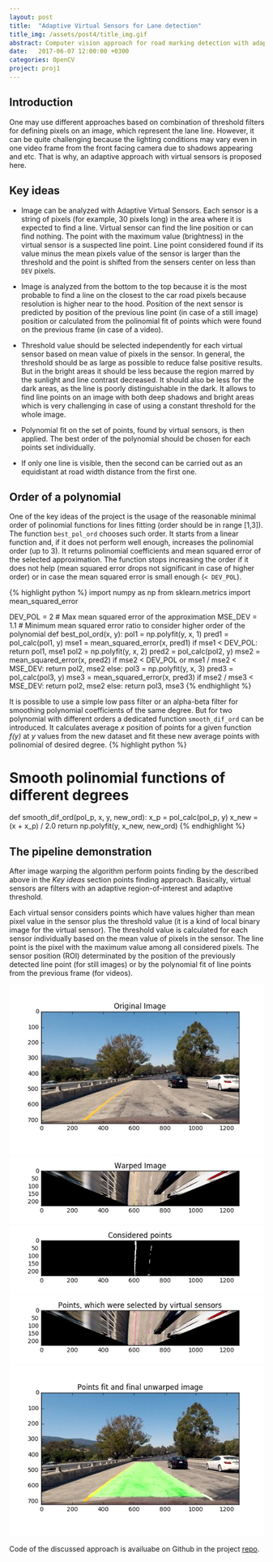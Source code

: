 ```yaml
---
layout: post
title:  "Adaptive Virtual Sensors for Lane detection"
title_img: /assets/post4/title_img.gif
abstract: Computer vision approach for road marking detection with adaptive thresholds and positions of virtual sensors.
date:   2017-06-07 12:00:00 +0300
categories: OpenCV
project: proj1
---
```

## Introduction

One may use different approaches based on combination of threshold filters for defining pixels on an image, which represent the lane line. However, it can be quite challenging because the lighting conditions may vary even in one video frame from the front facing camera due to shadows appearing and etc. That is why, an adaptive approach with virtual sensors is proposed here. 

## Key ideas

- Image can be analyzed with Adaptive Virtual Sensors. Each sensor is a string of pixels (for example, 30 pixels long) in the area where it is expected to find a line.  Virtual sensor can find the line position or can find nothing. The point with the maximum value (brightness) in the virtual sensor is a suspected line point. Line point considered found if its value minus the mean pixels value of the sensor is larger than the threshold and the point is shifted from the sensers center on less than `DEV` pixels.

- Image is analyzed from the bottom to the top because it is the most probable to find a line on the closest to the car road pixels because resolution is higher near to the hood. Position of the next sensor is predicted by position of the previous line point (in case of a still image) position or calculated from the polinomial fit of points which were found on the previous frame (in case of a video). 

- Threshold value should be selected independently for each virtual sensor based on mean value of pixels in the sensor. In general, the threshold should be as large as possible to reduce false positive results. But in the bright areas it should be less because the region marred by the sunlight and  line contrast decreased. It should also be less for the dark areas, as the line is poorly distinguishable in the dark. It allows to find line points on an image with both deep shadows and bright areas which is very challenging in case of using a constant threshold for the whole image. 

- Polynomial fit on the set of points, found by virtual sensors, is then applied. The best order of the polynomial should be chosen for each points set individually. 

- If only one line is visible, then the second can be carried out as an equidistant at road width distance from the first one.


## Order of a polynomial

One of the key ideas of the project is the usage of the reasonable minimal order of polinomial functions for lines fitting (order should be in range [1,3]). The function  `best_pol_ord` chooses such order. It starts from a linear function and, if it does not perform well enough, increases the polinomial order (up to 3). It returns polinomial coefficients and mean squared error of the selected approximation. The function stops increasing the order if it does not help (mean squared error drops not significant in case of higher order) or in case the mean squared error is small enough (`< DEV_POL`).

{% highlight python %}
import numpy as np
from sklearn.metrics import mean_squared_error

DEV_POL = 2 # Max mean squared error of the approximation
MSE_DEV = 1.1 # Minimum mean squared error ratio to consider higher order of the polynomial
def best_pol_ord(x, y):
    pol1 = np.polyfit(y, x, 1)
    pred1 = pol_calc(pol1, y)
    mse1 = mean_squared_error(x, pred1)
    if mse1 < DEV_POL:
        return pol1, mse1
    pol2 = np.polyfit(y, x, 2)
    pred2 = pol_calc(pol2, y)
    mse2 = mean_squared_error(x, pred2)
    if mse2 < DEV_POL or mse1 / mse2 < MSE_DEV:
            return pol2, mse2
    else:
        pol3 = np.polyfit(y, x, 3)
        pred3 = pol_calc(pol3, y)
        mse3 = mean_squared_error(x, pred3)
        if mse2 / mse3 < MSE_DEV:
            return pol2, mse2
        else:
            return pol3, mse3
{% endhighlight %}

It is possible to use a simple low pass filter or an alpha-beta filter for smoothing polynomial coefficients of the same degree. But for two polynomial with different orders a dedicated function `smooth_dif_ord` can be introduced. It calculates average _x_ position of points for a given function _f(y)_ at _y_ values from the new dataset and fit these new average points with polinomial of desired degree.
{% highlight python %}
# Smooth polinomial functions of different degrees   
def smooth_dif_ord(pol_p, x, y, new_ord):
    x_p = pol_calc(pol_p, y)
    x_new = (x + x_p) / 2.0
    return np.polyfit(y, x_new, new_ord)
{% endhighlight %}
## The pipeline demonstration

After image warping the algorithm perform points finding by the described above in the *Key ideas* section points finding approach. Basically, virtual sensors are filters with an adaptive region-of-interest and adaptive threshold.

Each virtual sensor considers points which have values higher than mean pixel value in the sensor plus the threshold value (it is a kind of local binary image for the virtual sensor). The threshold value is calculated for each sensor individually based on the mean value of pixels in the sensor. The line point is the pixel with the maximum value among all considered pixels. The sensor position (ROI) determinated by the position of the previously detected line point (for still images) or by the polynomial fit of line points from the previous frame (for videos).

![readme_img/pipeline1.jpg](/assets/post4/pipeline1.jpg)
![readme_img/pipeline2.jpg](/assets/post4/pipeline2.jpg)
![readme_img/pipeline3.jpg](/assets/post4/pipeline3.jpg)
![readme_img/pipeline4.jpg](/assets/post4/pipeline4.jpg)
![readme_img/pipeline5.jpg](/assets/post4/pipeline5.jpg)

Code of the discussed approach is availuabe on Github in the project [repo](https://github.com/NikolasEnt/Advanced-Lane-Lines/blob/master/LaneLine_debug.ipynb).

